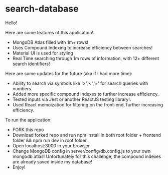 # search-database
Hello!

Here are some features of this application!:

- MongoDB Atlas filled with 1m+ rows!
- Uses Compound Indexing to increase efficiency between searches!
- Material UI is used for styling
- Real Time searching through 1m rows of information, with 12+ different search identifiers!


Here are some updates for the future (aka if I had more time):
- Ability to search via symbols like '>','<','=' for search queries with numbers.
- Added more specific compound indexes to further increase efficiency.
- Tested inputs via Jest or another ReactJS testing library!.
- Used React memoization for filtering on the front-end, further increasing efficiency.

To run the application:
- FORK this repo
- Download forked repo and run npm install in both root folder + frontend folder && npm run dev in root folder
- Open localhost:3000 in your browser
- Change MongoDB config in server/config/db.config.js to your own mongodb atlas! Unfortunately for this challenge, the compound indexes are already saved inside my database! 
- Enjoy!
